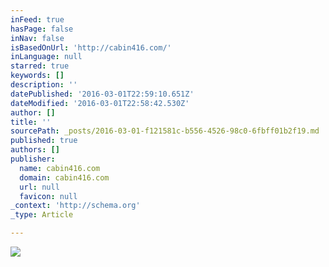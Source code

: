 ```yaml
---
inFeed: true
hasPage: false
inNav: false
isBasedOnUrl: 'http://cabin416.com/'
inLanguage: null
starred: true
keywords: []
description: ''
datePublished: '2016-03-01T22:59:10.651Z'
dateModified: '2016-03-01T22:58:42.530Z'
author: []
title: ''
sourcePath: _posts/2016-03-01-f121581c-b556-4526-98c0-6fbff01b2f19.md
published: true
authors: []
publisher:
  name: cabin416.com
  domain: cabin416.com
  url: null
  favicon: null
_context: 'http://schema.org'
_type: Article

---
```

![](https://the-grid-user-content.s3-us-west-2.amazonaws.com/6136a749-e90a-49cd-ae90-c1a08a86b4f0.png)